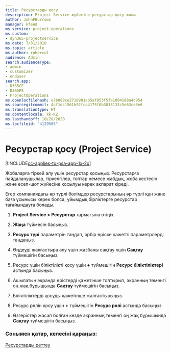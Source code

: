 ```yaml
---
title: Ресурстарды қосу
description: Project Service жүйесіне ресурстар қосу жолы
author: JohnPBurrows
manager: kfend
ms.service: project-operations
ms.custom:
- dyn365-projectservice
ms.date: 7/31/2018
ms.topic: article
ms.author: ruhercul
audience: Admin
search.audienceType:
- admin
- customizer
- enduser
search.app:
- D365CE
- D365PS
- ProjectOperations
ms.openlocfilehash: e7b088ce2718901ab5af953f5fa1094188a4c954
ms.sourcegitcommit: 4cf1dc1561b92fca4175f0b3813133c5e63ce8e6
ms.translationtype: HT
ms.contentlocale: kk-KZ
ms.lasthandoff: 10/28/2020
ms.locfileid: "4129505"
---
```

# <a name="add-resources-project-service"></a>Ресурстар қосу (Project Service)

[!INCLUDE[cc-applies-to-psa-app-1x-2x](../includes/cc-applies-to-psa-app-1x-2x.md)]

Жобаларға тіркей алу үшін ресурстар қосыңыз. Ресурстарға пайдаланушылар, тіркелгілер, топтар немесе жабдық, жоба кестесін және есеп-шот жүйесіне қосылуы керек ақпарат кіреді.  
  
Егер компаниядағы әр түрлі бөлімдер ресурстарының әр түрлі құн және баға ұсынысы керек болса, ұйымдық бірліктерге ресурстар тағайындауға болады.  
  
1.  **Project Service > Ресурстар** тармағына өтіңіз.  
  
2.  **Жаңа** түймесін басыңыз.  
  
3.  **Ресурс түрі** параметрін таңдап, әрбір өріске қажетті параметрлерді таңдаңыз.  
  
4.  Өңдеуді жалғастыра алу үшін жазбаны сақтау үшін **Сақтау** түймешігін басыңыз.  
  
5.  Ресурс үшін біліктілікті қосу үшін **+** түймешігін **Ресурс біліктіліктері** астында басыңыз.  
  
6.  Ашылатын экранда өрістерді қажетінше толтырып, экранның төменгі оң жақ бұрышында **Сақтау** түймешігін басыңыз.  
  
7.  Біліктіліктерді қосуды қажетінше жалғастырыңыз.  
  
8.  Ресурс рөлін қосу үшін **+** түймешігін **Ресурс рөлі** астында басыңыз.  
  
9. Өзгерістер жасап болған кезде экранның төменгі оң жақ бұрышында **Сақтау** түймешігін басыңыз.  
  
### <a name="see-also"></a>Сонымен қатар, келесіні қараңыз:  
 [Ресурстарды реттеу](../psa/set-up-resources.md)
